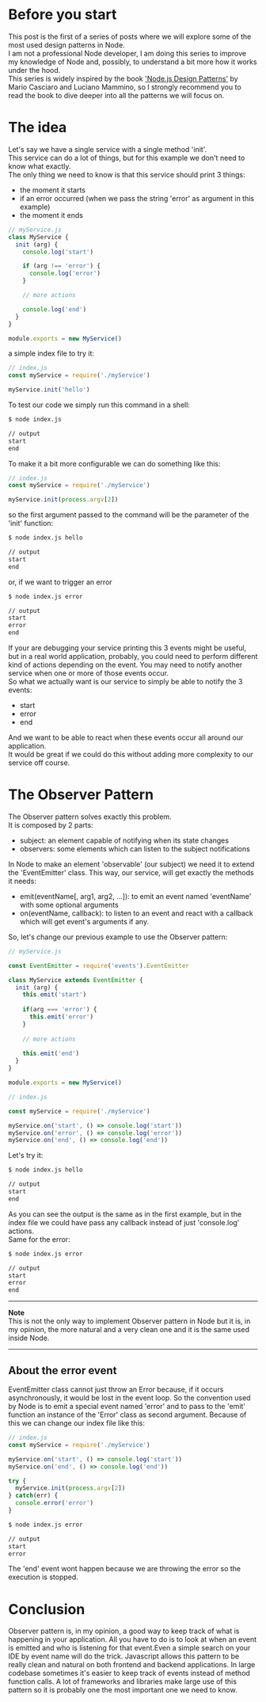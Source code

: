 # Before you start

This post is the first of a series of posts where we will explore some of the most used design patterns in Node.  
I am not a professional Node developer, I am doing this series to improve my knowledge of Node and, possibly, to understand a bit more how it works under the hood.  
This series is widely inspired by the book ['Node.js Design Patterns'](nodejsdesignpatterns.com) by Mario Casciaro and Luciano Mammino, so I strongly recommend you to read the book to dive deeper into all the patterns we will focus on. 

# The idea

Let's say we have a single service with a single method 'init'.  
This service can do a lot of things, but for this example we don't need to know what exactly.  
The only thing we need to know is that this service should print 3 things:
- the moment it starts
- if an error occurred (when we pass the string 'error' as argument in this example)
- the moment it ends

```js
// myService.js
class MyService {
  init (arg) {
    console.log('start')

    if (arg !== 'error') {
      console.log('error')
    }

    // more actions

    console.log('end')
  }
}

module.exports = new MyService()
```

a simple index file to try it:

```js
// index.js
const myService = require('./myService')

myService.init('hello')
```

To test our code we simply run this command in a shell:

```bash
$ node index.js 

// output
start
end
```

To make it a bit more configurable we can do something like this:

```js
// index.js
const myService = require('./myService')

myService.init(process.argv[2])
```

so the first argument passed to the command will be the parameter of the 'init' function: 

```bash
$ node index.js hello

// output
start
end
```

or, if we want to trigger an error

```bash
$ node index.js error 

// output
start
error
end
```

If your are debugging your service printing this 3 events might be useful, but in a real world application, probably, you could need to perform different kind of actions depending on the event.
You may need to notify another service when one or more of those events occur.  
So what we actually want is our service to simply be able to notify the 3 events:
- start
- error
- end

And we want to be able to react when these events occur all around our application.  
It would be great if we could do this without adding more complexity to our service off course.

# The Observer Pattern

The Observer pattern solves exactly this problem.  
It is composed by 2 parts:
- subject: an element capable of notifying when its state changes
- observers: some elements which can listen to the subject notifications

In Node to make an element 'observable' (our subject) we need it to extend the 'EventEmitter' class.
This way, our service, will get exactly the methods it needs:
- emit(eventName[, arg1, arg2, ...]): to emit an event named 'eventName' with some optional arguments
- on(eventName, callback): to listen to an event and react with a callback which will get event's arguments if any.

So, let's change our previous example to use the Observer pattern:

```js
// myService.js

const EventEmitter = require('events').EventEmitter

class MyService extends EventEmitter {
  init (arg) {
    this.emit('start')
  
    if(arg === 'error') {
      this.emit('error')
    }
  
    // more actions
  
    this.emit('end')
  }
}

module.exports = new MyService()
```

```js
// index.js

const myService = require('./myService')

myService.on('start', () => console.log('start'))
myService.on('error', () => console.log('error'))
myService.on('end', () => console.log('end'))
```

Let's try it:

```bash
$ node index.js hello

// output
start
end
```

As you can see the output is the same as in the first example, but in the index file we could have pass any callback instead of just 'console.log' actions.  
Same for the error:

```bash
$ node index.js error 

// output
start
error
end
```

---
**Note**  
This is not the only way to implement Observer pattern in Node but it is, in my opinion, the more natural and a very clean one and it is the same used inside Node.

---
## About the error event 
EventEmitter class cannot just throw an Error because, if it occurs asynchronously, it would be lost in the event loop.
So the convention used by Node is to emit a special event named 'error' and to pass to the 'emit' function an instance of the 'Error' class as second argument.
Because of this we can change our index file like this:

```js
// index.js
const myService = require('./myService')

myService.on('start', () => console.log('start'))
myService.on('end', () => console.log('end'))

try {
  myService.init(process.argv[2])
} catch(err) {
  console.error('error')
}
```

```bash
$ node index.js error 

// output
start
error
```

The 'end' event wont happen because we are throwing the error so the execution is stopped.

# Conclusion

Observer pattern is, in my opinion, a good way to keep track of what is happening in your application. All you have to do is to look at when an event is emitted and who is listening for that event.Even a simple search on your IDE by event name will do the trick.
Javascript allows this pattern to be really clean and natural on both frontend and backend applications. In large codebase sometimes it's easier to keep track of events instead of method function calls. 
A lot of frameworks and libraries make large use of this pattern so it is probably one the most important one we need to know.
